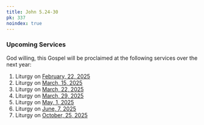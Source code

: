 ```yaml
---
title: John 5.24-30
pk: 337
noindex: true
---
```


### Upcoming Services

God willing, this Gospel will be proclaimed at the following services over the next year:


1. Liturgy on [February, 22, 2025](https://orthocal.info/readings/gregorian/2025/02/22/)
1. Liturgy on [March, 15, 2025](https://orthocal.info/readings/gregorian/2025/03/15/)
1. Liturgy on [March, 22, 2025](https://orthocal.info/readings/gregorian/2025/03/22/)
1. Liturgy on [March, 29, 2025](https://orthocal.info/readings/gregorian/2025/03/29/)
1. Liturgy on [May,  1, 2025](https://orthocal.info/readings/gregorian/2025/05/01/)
1. Liturgy on [June,  7, 2025](https://orthocal.info/readings/gregorian/2025/06/07/)
1. Liturgy on [October, 25, 2025](https://orthocal.info/readings/gregorian/2025/10/25/)
